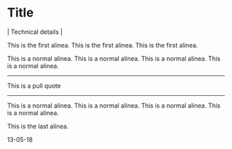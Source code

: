 Title
=====

| Technical details |

This is the first alinea. This is the first alinea. This is the first alinea.

This is a normal alinea. This is a normal alinea. This is a normal alinea. This is a normal alinea.

---

This is a pull quote

---

This is a normal alinea. This is a normal alinea. This is a normal alinea. This is a normal alinea.

This is the last alinea.

13-05-18